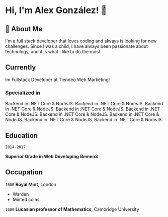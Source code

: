 # Hi, I'm Alex González! 👋

## 🚀 About Me

I'm a full stack developer that loves coding and always is looking for new challenges.
Since I was a child, I have always been passionate about technology, and it is what I like to do the most.

## Currently

Im Fullstack Developer at Tiendeo Web Marketing!

### Specialized in

Backend in .NET Core & NodeJS. Backend in .NET Core & NodeJS. Backend in .NET Core & NodeJS. Backend in .NET Core & NodeJS.
Backend in .NET Core & NodeJS.
Backend in .NET Core & NodeJS. Backend in .NET Core & NodeJS. Backend in .NET Core & NodeJS. Backend in .NET Core & NodeJS.

## Education

`2014-2017`

**Superior Grade in Web Developing**
**Bemen3**

## Occupation

`1600`
**Royal Mint**, London

- Warden
- Minted coins

`1600`
**Lucasian professor of Mathematics**, Cambridge University
